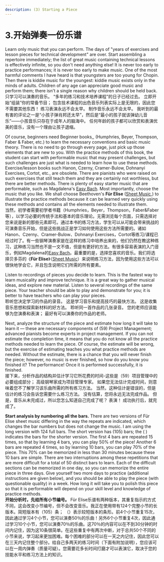 ```yaml
---
description: (3) Starting a Piece
---
```


# 3.开始弹奏一份乐谱

Learn only music that you can perform. The days of "years of exercises and lesson pieces for technical development" are over. Start assembling a repertoire immediately; the list of great music containing technical lessons is effectively infinite, so you don't need anything else! It is never too early to practice performances; it is never too early to make music. One of the most harmful comments I have heard is that youngsters are too young for Chopin. Then there is kiddie music for the youngest: kiddie music exists only in the minds of adults. Children of any age can appreciate good music and perform them; there isn't a single reason why children should be held back.  
只学习可以演奏的音乐。 “多年的练习和技术培养课程”的日子已经过去。 立即开始“组装”你的常备节目； 包含技术课程的出色音乐列表实际上是无限的，因此您不需要其他东西！ 练习表演永远不会太早。 制作音乐永远不会太早。 我听到的最有害的评论之一是“小孩子弹肖邦还太早”，然后是“最小的孩子就该弹幼儿音乐”——小孩音乐只存在于成年人的脑海中。 任何年龄的孩子都可以欣赏和表演优美的音乐，没有一个理由让孩子退缩。

Of course, beginners need Beginner books,, \(Humphries, Beyer, Thompson, Faber & Faber, etc.\) to learn the necessary conventions and basic music theory. There is no need to go through every page, just pick up those elements that are new to you. With the practice methods of this book, the student can start with performable music that may present challenges, but such challenges are just what is needed to learn how to use these methods. Exercise/lesson books such Hanon, Czerny, Cramer-Bulow, Dohnanyi Exercises, Cortot, etc., are obsolete. There are pianists who were raised on such exercises that still teach them and they are certainly not worthless, but there are better methods. There is plenty of easy starter music that are performable, such as Magdalena's [Easy Bach](https://imslp.org/wiki/First_Lessons_in_Bach_%28Bach%2C_Johann_Sebastian%29). Most importantly, choose the music that you like. We shall choose Beethoven's **Für Elise** \([Sheet Music](http://www.pianopractice.org/sheetmusic2.pdf),\) to illustrate the practice methods because it can be learned very quickly using these methods and contains all the elements needed to illustrate them.  
当然，初学者需要初学者书籍（Humphries，Beyer，Thompson，Faber&Faber等），以学习必要的传统手法和基本的音乐理论。无需浏览每个页面，只需选择对您来说是新的那些元素即可。通过本书的练习方法，学生可以从可能会带来挑战的可演奏音乐开始，但是这些挑战正是学习如何使用这些方法所需要的。诸如Hanon、Czerny、Cramer-Bulow、Dohnanyi Exercises，Cortot等练习/课程已经过时了。有一些钢琴演奏家是在这样的练习中培养出来的，他们仍然在教这种练习，这种练习当然也不是一文不值，但是有更好的方法。有很多容易表演的入门音乐，例如Magdalena的[Easy Bach](https://imslp.org/wiki/First_Lessons_in_Bach_%28Bach%2C_Johann_Sebastian%29)。最重要的是，选择您喜欢的音乐。我们将选择贝多芬的《**Für Elise**》（[Sheet Music](http://www.pianopractice.org/sheetmusic2.pdf)）来说明练习方法，因为使用这些方法可以很快地学会它，并且包含说明它们所需的所有要素。

Listen to recordings of pieces you decide to learn. This is the fastest way to learn musicality and improve technique. It is a great way to gather musical ideas, and explore new material. Listen to several recordings of the same piece. Your teacher should be able to play and demonstrate for you; it is better to have teachers who can play your pieces.  
聆听您决定学习的作品的录音。 这是学习音乐和提高技巧的最快方法。 这是收集音乐思想和探索新材料的好方法。 聆听同一首作品的几张录音。 您的老师应该能够为您演奏和表演； 最好有可以演奏你的作品的老师。

Next, analyze the structure of the piece and estimate how long it will take to learn it — these are necessary components of \(59\) Project Management; advanced pianists become experts in project management. If you can not estimate the completion time, it means that you do not know all the practice methods needed to learn the piece. Of course, the estimate will be wrong, but the exercise of estimating teaches you what practice methods are needed. Without the estimate, there is a chance that you will never finish the piece; however, no music is ever finished, so how do you know you finished it? The performance! Once it is performed successfully, it is finished.  
接下来，分析作品的结构并估计学习它所花费的时间-这些是（59）项目管理中的必要组成部分； 高级钢琴家成为项目管理专家。 如果您无法估计完成时间，则意味着您不了解学习该乐曲所需的所有练习方法。 当然，这种估计是错误的，但是估计的练习会告诉您需要什么练习方法。 没有估算，您将永远无法完成作品。 但是，音乐从未完成过，所以您怎么知道自己完成了呢？ 表演！ 成功执行后，就完成了。

**Start analysis by numbering all the bars.** There are two versions of Für Elise sheet music differing in the way the repeats are indicated, which changes the bar numbers but does not change the music. I am using the long version with 124 full bars. The short version has \(105\) bars; the \( \) indicates the bars for the shorter version. The first 4 bars are repeated 15 times, so that by learning 4 bars, you can play 50% of the piece! Another 6 bars are repeated 4 times, so by learning 10 bars, you can play 70% of the piece. This 70% can be memorized in less than 30 minutes because these 10 bars are simple. There are two interruptions among these repetitions that are more difficult for a total of 50 distinct bars to learn. Each of the difficult sections can be memorized in one day, so you can memorize the entire piece in three days. Give yourself two more days to practice \(additional instructions are given below\), and you should be able to play the piece \(with questionable quality\) in a week. How long it will take you to polish this piece so that it is performable will depend on your skill level and knowledge of practice methods.  
**开始分析时，先给所有小节编号。** Für Elise乐谱有两种版本，其重复指示的方式不同，这会改变小节编号，但不会改变音乐。我正在使用带有124个完整小节的长版本。简短版本有（105）条； （）表示较短版本的条形。前4个小节重复15次，因此通过学习4个小节，您可以演奏50％的乐曲！另外6个小节重复4次，因此通过学习10个小节，您可以演奏70％的乐曲。这70％的内容可以在不到30分钟的时间内记住，因为这10条很简单。在这些重复中有两次中断，对于总共50个不同的小节来说，学习起来更加困难。每个困难的部分可以在一天之内记住，因此您可以在三天内记住整个部分。给自己多两天的练习时间（下面有附加说明），您应该可以在一周内弹奏（质量可疑）。您需要花多长时间打磨才可以表演它，取决于您的技能水平和练习方法上的知识。

